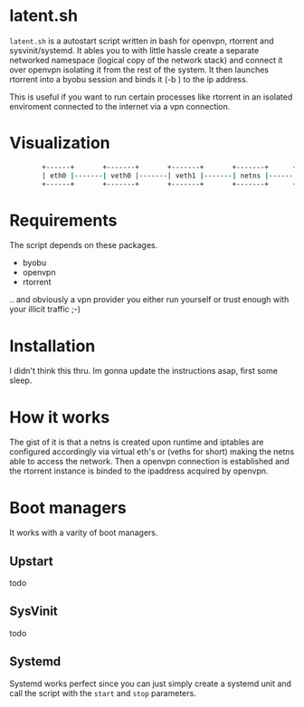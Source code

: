 # latent.sh
`latent.sh` is a autostart script written in bash for openvpn, rtorrent and sysvinit/systemd. It ables you to with little hassle
create a separate networked namespace (logical copy of the network stack) and connect it over openvpn isolating it from the rest of the system. It then launches rtorrent into a byobu session and binds it (-b <ipaddr>) to the ip address.

This is useful if you want to run certain processes like rtorrent in an isolated enviroment connected to the internet
via a vpn connection.

# Visualization
```bash
        +------+       +-------+       +-------+       +-------+      +---------+      +----------+
        | eth0 |-------| veth0 |-------| veth1 |-------| netns |------| openvpn |------| rtorrent |
        +------+       +-------+       +-------+       +-------+      +---------+      +----------+
```

# Requirements
The script depends on these packages.

* byobu
* openvpn
* rtorrent

.. and obviously a vpn provider you either run yourself or trust enough with your illicit traffic ;-)

# Installation
I didn't think this thru. Im gonna update the instructions asap, first some sleep.

# How it works
The gist of it is that a netns is created upon runtime and iptables are configured accordingly via virtual eth's or (veths for short) making the netns able to access the network.
Then a openvpn connection is established and the rtorrent instance is binded to the ipaddress acquired by openvpn.

# Boot managers
It works with a varity of boot managers. 

## Upstart
todo

## SysVinit
todo

## Systemd
Systemd works perfect since you can just simply create a systemd unit and call the script with the `start` and `stop` parameters.




